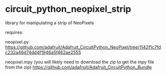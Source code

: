 # circuit_python_neopixel_strip
library for manipulating a strip of NeoPixels 

requires:

neopixel.py 
https://github.com/adafruit/Adafruit_CircuitPython_NeoPixel/tree/1142f1c7fdc232a46d74dd4f1946a5f462ae2555

neopixel.mpy (you will likely need to download the zip to get the mpy file from the zip)
https://github.com/adafruit/Adafruit_CircuitPython_Bundle

